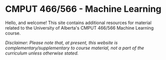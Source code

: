 # CMPUT 466/566 - Machine Learning
Hello, and welcome! This site contains additional resources for material related to the University of Alberta's CMPUT 466/566 Machine Learning course.

_Disclaimer: Please note that, at present, this website is complementary/supplementary to course material, not a part of the curriculum unless otherwise stated._


